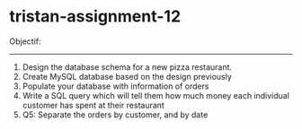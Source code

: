# tristan-assignment-12

Objectif:
*********
1. Design the database schema for a new pizza restaurant.
2. Create MySQL database based on the design  previously
3. Populate your database with information of orders
4. Write a SQL query which will tell them how much money each individual customer has spent at their restaurant
5. Q5: Separate the orders  by customer, and  by date 

